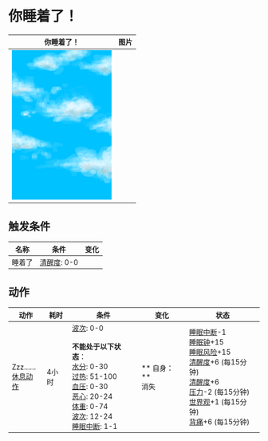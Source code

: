 # 你睡着了！  
>   
  
  你睡着了！  |   图片   
 ----  |  ----:   
   |  <img decoding="async" src="Sprite/WeatherPartiallyCloudy_Full.png" href="a.md" style="max-width:300px;max-height:300px;">   
  
## 触发条件  
名称  |  条件  |  变化  
----  |  ----  |  ----  
睡着了  |  [清醒度](Wakefulness.md): 0-0  |    
## 动作  
动作  |  耗时  |  条件  |  变化  |  状态  
----  |  ----  |  ----  |  ----  |  ----  
Zzz……<br>[休息动作](SleepAction.md)  |  4小时  |  [波次](WaveCounter.md): 0-0<br><br>**不能处于以下状态**：<br>[水分](Hydration.md): 0-30<br>[过热](Hyperthermia.md): 51-100<br>[血压](Blood.md): 0-30<br>[恶心](Nausea.md): 20-24<br>[体重](Weight.md): 0-74<br>[波次](WaveCounter.md): 12-24<br>[睡眠中断](SleepInterrupt.md): 1-1  |  ** 自身：**<br>消失  |  [睡眠中断](SleepInterrupt.md)-1<br>[睡眠钟](SleepClock.md)+15<br>[睡眠风险](SleepRisk.md)+15<br>[清醒度](Wakefulness.md)+6 (每15分钟)<br>[清醒度](Wakefulness.md)+6<br>[压力](Stress.md)-2 (每15分钟)<br>[世界观](Structure.md)+1 (每15分钟)<br>[背痛](BackPain.md)+6 (每15分钟)  


<script>document.title="你睡着了！ - 卡牌生存百科 Card Survival Wiki";</script>